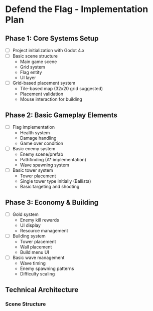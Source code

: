# Defend the Flag - Implementation Plan

## Phase 1: Core Systems Setup
- [ ] Project initialization with Godot 4.x
- [ ] Basic scene structure
  - Main game scene
  - Grid system
  - Flag entity
  - UI layer
- [ ] Grid-based placement system
  - Tile-based map (32x20 grid suggested)
  - Placement validation
  - Mouse interaction for building

## Phase 2: Basic Gameplay Elements
- [ ] Flag implementation
  - Health system
  - Damage handling
  - Game over condition
- [ ] Basic enemy system
  - Enemy scene/prefab
  - Pathfinding (A* implementation)
  - Wave spawning system
- [ ] Basic tower system
  - Tower placement
  - Single tower type initially (Ballista)
  - Basic targeting and shooting

## Phase 3: Economy & Building
- [ ] Gold system
  - Enemy kill rewards
  - UI display
  - Resource management
- [ ] Building system
  - Tower placement
  - Wall placement
  - Build menu UI
- [ ] Basic wave management
  - Wave timing
  - Enemy spawning patterns
  - Difficulty scaling

## Technical Architecture

### Scene Structure 